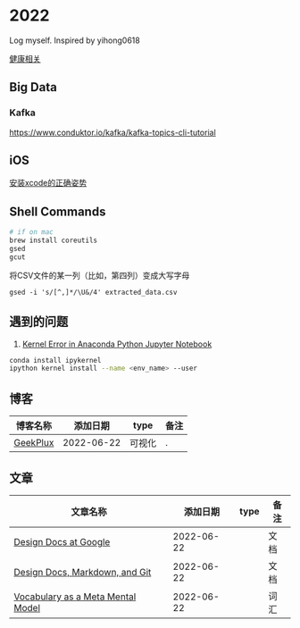 # 2022
Log myself. Inspired by yihong0618


[健康相关](./notes/健康.md)

## Big Data

### Kafka
https://www.conduktor.io/kafka/kafka-topics-cli-tutorial


## iOS
[安装xcode的正确姿势](https://www.notion.so/Xcode-dfbe2d934ff84b2d84e34ffceef56fe0#afcac016740d4f90878c6020254f51aa)

## Shell Commands

```sh
# if on mac
brew install coreutils
gsed
gcut
```

将CSV文件的某一列（比如，第四列）变成大写字母

```shell
gsed -i 's/[^,]*/\U&/4' extracted_data.csv
```

## 遇到的问题

1. [Kernel Error in Anaconda Python Jupyter Notebook](https://stackoverflow.com/questions/59243930/kernel-error-in-anaconda-python-jupyter-notebook)

```sh
conda install ipykernel
ipython kernel install --name <env_name> --user 
```


## 博客
| 博客名称 |添加日期 | type | 备注 |
| ---- | ---- | ---- | ---- |
|[GeekPlux](https://geekplux.com/posts)|2022-06-22|可视化|.|


## 文章

| 文章名称 | 添加日期 | type | 备注 |
| ------- | ------- | ---- | ---- |
| [Design Docs at Google](https://www.industrialempathy.com/posts/design-docs-at-google/) | 2022-06-22 |  | 文档 |
| [Design Docs, Markdown, and Git](https://caitiem.com/2020/03/29/design-docs-markdown-and-git/) | 2022-06-22 |  | 文档 |
| [Vocabulary as a Meta Mental Model](https://neilkakkar.com/vocabulary-mental-model.html) | 2022-06-22 |  | 词汇 |
